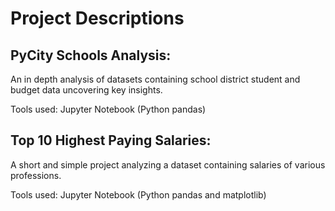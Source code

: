 # Project Descriptions

## PyCity Schools Analysis:
An in depth analysis of datasets containing school district student and budget data uncovering key insights.

Tools used: Jupyter Notebook (Python pandas)

## Top 10 Highest Paying Salaries:
A short and simple project analyzing a dataset containing salaries of various professions.

Tools used: Jupyter Notebook (Python pandas and matplotlib)
